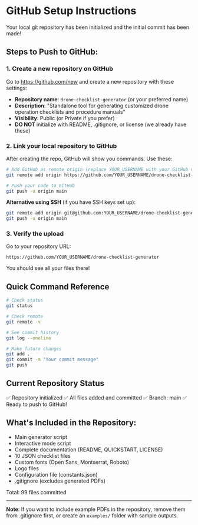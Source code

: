 # GitHub Setup Instructions

Your local git repository has been initialized and the initial commit has been made!

## Steps to Push to GitHub:

### 1. Create a new repository on GitHub

Go to https://github.com/new and create a new repository with these settings:
- **Repository name**: `drone-checklist-generator` (or your preferred name)
- **Description**: "Standalone tool for generating customized drone operation checklists and procedure manuals"
- **Visibility**: Public (or Private if you prefer)
- **DO NOT** initialize with README, .gitignore, or license (we already have these)

### 2. Link your local repository to GitHub

After creating the repo, GitHub will show you commands. Use these:

```bash
# Add GitHub as remote origin (replace YOUR_USERNAME with your GitHub username)
git remote add origin https://github.com/YOUR_USERNAME/drone-checklist-generator.git

# Push your code to GitHub
git push -u origin main
```

**Alternative using SSH** (if you have SSH keys set up):
```bash
git remote add origin git@github.com:YOUR_USERNAME/drone-checklist-generator.git
git push -u origin main
```

### 3. Verify the upload

Go to your repository URL:
```
https://github.com/YOUR_USERNAME/drone-checklist-generator
```

You should see all your files there!

## Quick Command Reference

```bash
# Check status
git status

# Check remote
git remote -v

# See commit history
git log --oneline

# Make future changes
git add .
git commit -m "Your commit message"
git push
```

## Current Repository Status

✅ Repository initialized
✅ All files added and committed
✅ Branch: main
✅ Ready to push to GitHub!

## What's Included in the Repository:

- Main generator script
- Interactive mode script
- Complete documentation (README, QUICKSTART, LICENSE)
- 10 JSON checklist files
- Custom fonts (Open Sans, Montserrat, Roboto)
- Logo files
- Configuration file (constants.json)
- .gitignore (excludes generated PDFs)

Total: 99 files committed

---

**Note**: If you want to include example PDFs in the repository, remove them from
.gitignore first, or create an `examples/` folder with sample outputs.
